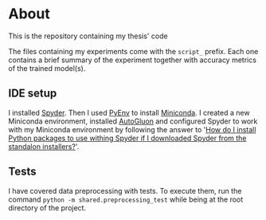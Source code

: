 # About

This is the repository containing my thesis' code

The files containing my experiments come with the `script_` prefix. Each one contains a brief summary of the experiment
together with accuracy metrics of the trained model(s).


## IDE setup
I installed [Spyder](https://www.spyder-ide.org/). Then I used [PyEnv](https://github.com/pyenv/pyenv) to install [Miniconda](https://docs.anaconda.com/miniconda/).
I created a new Miniconda environment, installed [AutoGluon](https://auto.gluon.ai/stable/index.html) and configured Spyder to work with my Miniconda environment by following
the answer to '[How do I install Python packages to use withing Spyder if I downloaded Spyder from the standalon installers?](https://docs.spyder-ide.org/5/faq.html#using-spyder)'.

## Tests
I have covered data preprocessing with tests. To execute them, run the command `python -m shared.preprocessing_test` while being at the root directory of the project.